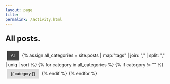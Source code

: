 ```yaml
---
layout: page
title:
permalink: /activity.html
---
```


<!-- Conditional Text -->
<p id="category-text">
  <span id="text-content">All posts. </span><span id="caret">|</span>
</p>

<!-- Category Buttons -->
<div id="category-filter-buttons">
  <button class="category-button active" data-category="all">All</button>
  <!-- Generate buttons from all post tags -->
  {% assign all_categories = site.posts | map:"tags" | join: "," | split: "," | uniq | sort %}
  {% for category in all_categories %}
    {% if category != "" %}
      <button class="category-button" data-category="{{ category }}">{{ category }}</button>
    {% endif %}
  {% endfor %}
</div>

<section id="activity-feed">
  <ul id="activity-list"></ul>
</section>

<script>
document.addEventListener("DOMContentLoaded", function () {
  const buttons = document.querySelectorAll(".category-button");
  const activityList = document.getElementById("activity-list");
  const textContent = document.getElementById("text-content");
  const caret = document.getElementById("caret");

  // Global variables for text animation intervals.
  let deleteInterval = null;
  let typeInterval = null;
  let activeCategories = new Set(["all"]); // Default category

  // This variable tracks the version of the animation.
  // Each time updatePosts() is called, we increment this version.
  let currentAnimationVersion = 0;

  // Clear the text content on page load so it can be typed.
  textContent.innerText = "";

  // Update URL based on filters (optional)
  function updateURL() {
    const newUrl = new URL(window.location.href);
    if (activeCategories.has("all")) {
      newUrl.searchParams.delete("active");
    } else {
      newUrl.searchParams.set("active", Array.from(activeCategories).join(","));
    }
    history.pushState({}, "", newUrl);
  }

  // Remove existing items from the list one by one (bottom to top).
  // Each timeout callback checks the passed version.
  function removeItemsSequentially(version, callback) {
    let items = Array.from(activityList.children);
    if (items.length === 0) {
      callback();
      return;
    }
    // Reverse order to remove bottom-to-top.
    items.reverse();
    let index = 0;
    function removeNext() {
      if (version !== currentAnimationVersion) return; // a new animation has started, abort.
      if (index < items.length) {
        const item = items[index];
        item.classList.remove("fade-in");
        item.classList.add("fade-out");
        setTimeout(() => {
          // Before removing, check version again.
          if (version !== currentAnimationVersion) return;
          item.remove();
          index++;
          removeNext();
        }, 50); // Delay between removals (adjust as needed)
      } else {
        callback();
      }
    }
    removeNext();
  }

  // Build and append new items (sequentially with fade-in).
  // Also uses the animation version to abort if outdated.
  function renderNewItems(version) {
    let items = [];
    let currentYear = "";
    let currentMonth = "";

    const allPosts = [
      {% for post in site.posts %}
      {
        title: "{{ post.title }}",
        description: "{{ post.description | default: '&nbsp;' }}",
        url: "{{ post.url | relative_url }}",
        categories: "{{ post.tags | join: ',' }}",
        year: "{{ post.date | date: '%Y' }}",
        month: "{{ post.date | date: '%B' }}",
        day: "{{ post.date | date: '%d' }}"
      },
      {% endfor %}
    ];

    let visiblePosts = [];
    if (activeCategories.has("all")) {
      visiblePosts = allPosts;
    } else {
      visiblePosts = allPosts.filter(post => {
        const postCategories = post.categories.split(",");
        return postCategories.some(cat => activeCategories.has(cat));
      });
    }

    visiblePosts.forEach(post => {
  const isNewYear = post.year !== currentYear;
  const isNewMonth = post.month !== currentMonth;

  if (isNewYear || isNewMonth) {
    const separator = document.createElement("li");
    separator.classList.add("year-month-separator");

    if (isNewYear) {
      // Year and month in the same line
      separator.innerHTML = `
        <span class="year">${post.year}</span>
        <span class="month">${post.month}</span>
      `;
      currentYear = post.year;
      currentMonth = post.month;
    } else if (isNewMonth) {
      // Just the month, aligned right
      separator.innerHTML = `<span class="month only">${post.month}</span>`;
      currentMonth = post.month;
    }

    items.push(separator);
  }

  // Create the post entry
  const listItem = document.createElement("li");
  listItem.classList.add("post-item");
  listItem.setAttribute("data-categories", post.categories);
  listItem.innerHTML = `
    <div class="post-details">
      <span class="post-title"><a href="${post.url}">${post.title}</a></span>
      <span class="post-date">${post.day}</span>
    </div>
    ${post.description ? `<p class="post-description">${post.description}</p>` : ""}
  `;
  items.push(listItem);
});



    function appendItemsSequentially(index) {
      if (version !== currentAnimationVersion) return; // abort if a new animation started
      if (index < items.length) {
        activityList.appendChild(items[index]);
        items[index].classList.add("fade-in");
        setTimeout(() => {
          if (version !== currentAnimationVersion) return;
          appendItemsSequentially(index + 1);
        }, 50);
      }
    }
    appendItemsSequentially(0);
    updateConditionalText();
  }

  // updatePosts: increments the animation version, removes current items, then renders new ones.
function updatePosts() {
  currentAnimationVersion++; // Invalidate any previous animations.
  const version = currentAnimationVersion;

  updateConditionalText(); // Update the category text immediately
  removeItemsSequentially(version, function () {
    renderNewItems(version);
  });
}


  // animateText: Cancels any current text animation and then (using common-prefix logic)
  // deletes extra characters and types the new text.
  function animateText(newText) {
    if (deleteInterval) {
      clearInterval(deleteInterval);
      deleteInterval = null;
    }
    if (typeInterval) {
      clearInterval(typeInterval);
      typeInterval = null;
    }
    let currentText = textContent.innerText;
    if (currentText === newText) return;
    let commonPrefixLen = 0;
    const minLen = Math.min(currentText.length, newText.length);
    while (
      commonPrefixLen < minLen &&
      currentText.charAt(commonPrefixLen) === newText.charAt(commonPrefixLen)
    ) {
      commonPrefixLen++;
    }
    const deleteSpeed = 30;
    const typeSpeed = 30;
    function startDeletion() {
      deleteInterval = setInterval(() => {
        if (currentText.length > commonPrefixLen) {
          currentText = currentText.slice(0, -1);
          textContent.innerText = currentText;
        } else {
          clearInterval(deleteInterval);
          deleteInterval = null;
          startTyping();
        }
      }, deleteSpeed);
    }
    function startTyping() {
      let index = commonPrefixLen;
      typeInterval = setInterval(() => {
        if (index < newText.length) {
          currentText += newText.charAt(index);
          textContent.innerText = currentText;
          index++;
        } else {
          clearInterval(typeInterval);
          typeInterval = null;
        }
      }, typeSpeed);
    }
    if (currentText.length > commonPrefixLen) {
      startDeletion();
    } else {
      startTyping();
    }
  }

  // updateConditionalText: Set the text based on the active category.
  function updateConditionalText() {
    let newText = "";
    if (activeCategories.has("all")) {
      newText = "All my projects, thoughts and milestones. ";
    } else if (activeCategories.size === 1) {
      const category = Array.from(activeCategories)[0].toLowerCase();
      if (category === "projects") {
        newText = "An overview of some of my projects. ";
      } else if (category === "thoughts") {
        newText = "Some thoughts. ";
      } else if (category === "vu") {
        newText = "University stuff. ";
      } else if (category === "cv") {
        newText = "A curration of my professional milestones. ";
      } else {
        newText = "All posts. ";
      }
    }
    animateText(newText);
  }

  // Button click handler: Only one category can be active.
  buttons.forEach(button => {
    button.addEventListener("click", function () {
      const category = this.dataset.category;
      if (category === "all") {
        activeCategories = new Set(["all"]);
      } else {
        activeCategories.clear();
        activeCategories.add(category);
      }
      buttons.forEach(btn => btn.classList.remove("active"));
      this.classList.add("active");
      updateURL();
      updatePosts();
    });
  });

  // Check for ?active=category in URL on first load
  const urlParams = new URLSearchParams(window.location.search);
  const activeParam = urlParams.get("active");
  if (activeParam) {
    const categories = activeParam.split(",");
    activeCategories = new Set(categories);

    // Update button styling to reflect the correct active filter
    buttons.forEach(button => {
      const category = button.dataset.category;
      if (activeCategories.has(category)) {
        button.classList.add("active");
      } else {
        button.classList.remove("active");
      }
    });
  }
  
  // Initial rendering: animate the text and render posts.
  updatePosts();
});
</script>

<style>
/* Fade-in animation for sequential appearance */
.fade-in {
  opacity: 0;
  animation: fadeInAnimation 0.2s forwards;
}
@keyframes fadeInAnimation {
  from {
    opacity: 0;
    transform: translateY(20px);
  }
  to {
    opacity: 1;
    transform: translateY(0);
  }
}

/* Fade-out animation for removal */
.fade-out {
  opacity: 1;
  animation: fadeOutAnimation 0.5s forwards;
}
@keyframes fadeOutAnimation {
  from {
    opacity: 1;
    transform: translateY(0);
  }
  to {
    opacity: 0;
    transform: translateY(20px);
  }
}

/* Conditional text */
#category-text {
  margin-bottom: 20px;
  font-size: 1.5rem;
  font-weight: bold;
}

/* Blinking caret */
#caret {
  font-weight: bold;
  animation: blink 1s step-start infinite;
}
@keyframes blink {
  50% { opacity: 0; }
}

/* Category Buttons */
#category-filter-buttons {
  margin-bottom: 20px;
}
.category-button {
  padding: 8px 12px;
  margin: 5px;
  border: none;
  background-color: #ddd;
  cursor: pointer;
}
.category-button.active {
  background-color: #444;
  color: white;
}

/* Activity Feed (Post List) */
#activity-list {
  list-style: none;
  padding: 0;
  min-height: 500px;
  display: flex;
  flex-direction: column;
  align-items: flex-start; /* Ensures text starts at the top */
  justify-content: flex-start;
  width: 100%;
  box-sizing: border-box;
}
.year-month-separator {
  display: flex;
  justify-content: space-between;
  align-items: baseline;
  font-weight: bold;
  padding: 10px 0;
  margin-top: 20px;
  margin-bottom: 10px;
}

.year-month-separator .year {
  font-size: 1.3rem;
}

.year-month-separator .month {
  font-size: 1rem;
  font-style: italic;
}

/* When only the month is shown (no year), push it fully to the right */
.year-month-separator .month.only {
  margin-left: auto;
}


.post-item {
  list-style: none;
  padding: 10px 0;
  padding-left: 10px;
}
.post-details {
  display: flex;
  justify-content: space-between;
  align-items: center;
}
.post-title {
  font-weight: bold;
}
.post-title a {
  text-decoration: none;
  color: inherit;
}
.post-date {
  font-size: 14px;
  color: #555;
  min-width: 30px;
  text-align: right;
}
.post-description {
  font-size: 0.9rem;
  color: #777;
  margin-top: 4px;
}
</style>
